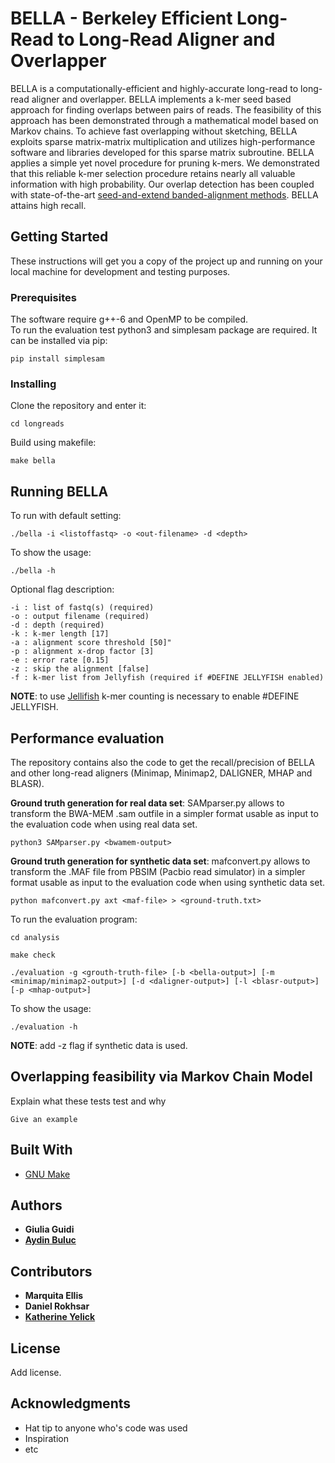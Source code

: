 # BELLA - Berkeley Efficient Long-Read to Long-Read Aligner and Overlapper

BELLA is a computationally-efficient and highly-accurate long-read to long-read aligner and overlapper. BELLA implements a k-mer seed based approach for finding overlaps between pairs of reads. The feasibility of this approach has been demonstrated through a mathematical model based on Markov chains. To achieve fast overlapping without sketching, BELLA exploits sparse matrix-matrix multiplication and utilizes high-performance software and libraries developed for this sparse matrix subroutine.
BELLA applies a simple yet novel procedure for pruning k-mers. We demonstrated that this reliable k-mer selection procedure retains nearly all valuable information with high probability. Our overlap detection has been coupled with state-of-the-art [seed-and-extend banded-alignment methods](https://github.com/seqan/seqan). BELLA attains high recall.

## Getting Started

These instructions will get you a copy of the project up and running on your local machine for development and testing purposes.

### Prerequisites

The software require g++-6 and OpenMP to be compiled. <br />
To run the evaluation test python3 and simplesam package are required. It can be installed via pip: 
```
pip install simplesam
```

### Installing

Clone the repository and enter it:

```
cd longreads
```
Build using makefile:

```
make bella
```

## Running BELLA

To run with default setting:
```
./bella -i <listoffastq> -o <out-filename> -d <depth>
```

To show the usage:
```
./bella -h
```

Optional flag description: 
```
-i : list of fastq(s) (required)
-o : output filename (required)
-d : depth (required)
-k : k-mer length [17]
-a : alignment score threshold [50]"
-p : alignment x-drop factor [3]
-e : error rate [0.15]
-z : skip the alignment [false]
-f : k-mer list from Jellyfish (required if #DEFINE JELLYFISH enabled)
```
**NOTE**: to use [Jellifish](http://www.cbcb.umd.edu/software/jellyfish/) k-mer counting is necessary to enable #DEFINE JELLYFISH.

## Performance evaluation

The repository contains also the code to get the recall/precision of BELLA and other long-read aligners (Minimap, Minimap2, DALIGNER, MHAP and BLASR).

**Ground truth generation for real data set**: SAMparser.py allows to transform the BWA-MEM .sam outfile in a simpler format usable as input to the evaluation code when using real data set. 

```
python3 SAMparser.py <bwamem-output>
```

**Ground truth generation for synthetic data set**: mafconvert.py allows to transform the .MAF file from PBSIM (Pacbio read simulator) in a simpler format usable as input to the evaluation code when using synthetic data set.

```
python mafconvert.py axt <maf-file> > <ground-truth.txt>
```

To run the evaluation program:
```
cd analysis
```
```
make check
```
```
./evaluation -g <grouth-truth-file> [-b <bella-output>] [-m <minimap/minimap2-output>] [-d <daligner-output>] [-l <blasr-output>] [-p <mhap-output>]
```

To show the usage:
```
./evaluation -h
```
**NOTE**: add -z flag if synthetic data is used.

## Overlapping feasibility via Markov Chain Model

Explain what these tests test and why

```
Give an example
```

## Built With

* [GNU Make](https://www.gnu.org/software/make/)

## Authors

* **Giulia Guidi**
* [**Aydin Buluc**](https://people.eecs.berkeley.edu/~aydin/)

## Contributors

* **Marquita Ellis**
* **Daniel Rokhsar**
* [**Katherine Yelick**](https://people.eecs.berkeley.edu/~yelick/?_ga=2.137275831.646808918.1523950603-1375276454.1515506755)

## License

Add license.

## Acknowledgments

* Hat tip to anyone who's code was used
* Inspiration
* etc
